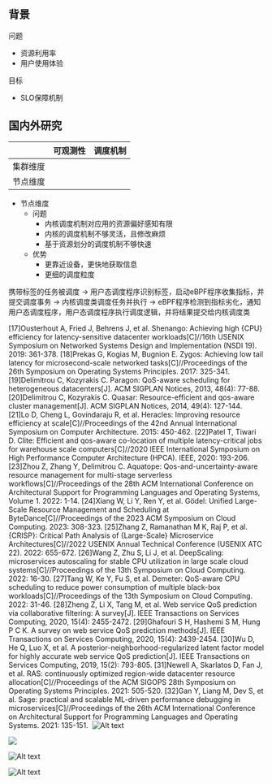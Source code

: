 
## 背景

问题
- 资源利用率
- 用户使用体验

目标
- SLO保障机制

## 国内外研究


|          | 可观测性 | 调度机制 |
| :------: | :------: | :------: |
| 集群维度 |          |          |
| 节点维度 |          |          |

- 节点维度
  - 问题
    - 内核调度机制对应用的资源偏好感知有限
    - 内核的调度机制不够灵活，且修改麻烦
    - 基于资源划分的调度机制不够快速
  - 优势
    - 更靠近设备，更快地获取信息
    - 更细的调度粒度


携带标签的任务被调度 -> 用户态调度程序识别标签，启动eBPF程序收集指标，并提交调度事务 -> 内核调度类调度任务并执行
-> eBPF程序检测到指标劣化，通知用户态调度程序，用户态调度程序执行调度逻辑，并将结果提交给内核调度类

[17]Ousterhout A, Fried J, Behrens J, et al. Shenango: Achieving high {CPU} efficiency for latency-sensitive datacenter workloads[C]//16th USENIX Symposium on Networked Systems Design and Implementation (NSDI 19). 2019: 361-378.
[18]Prekas G, Kogias M, Bugnion E. Zygos: Achieving low tail latency for microsecond-scale networked tasks[C]//Proceedings of the 26th Symposium on Operating Systems Principles. 2017: 325-341.
[19]Delimitrou C, Kozyrakis C. Paragon: QoS-aware scheduling for heterogeneous datacenters[J]. ACM SIGPLAN Notices, 2013, 48(4): 77-88.
[20]Delimitrou C, Kozyrakis C. Quasar: Resource-efficient and qos-aware cluster management[J]. ACM SIGPLAN Notices, 2014, 49(4): 127-144.
[21]Lo D, Cheng L, Govindaraju R, et al. Heracles: Improving resource efficiency at scale[C]//Proceedings of the 42nd Annual International Symposium on Computer Architecture. 2015: 450-462.
[22]Patel T, Tiwari D. Clite: Efficient and qos-aware co-location of multiple latency-critical jobs for warehouse scale computers[C]//2020 IEEE International Symposium on High Performance Computer Architecture (HPCA). IEEE, 2020: 193-206.
[23]Zhou Z, Zhang Y, Delimitrou C. Aquatope: Qos-and-uncertainty-aware resource management for multi-stage serverless workflows[C]//Proceedings of the 28th ACM International Conference on Architectural Support for Programming Languages and Operating Systems, Volume 1. 2022: 1-14.
[24]Xiang W, Li Y, Ren Y, et al. Gödel: Unified Large-Scale Resource Management and Scheduling at ByteDance[C]//Proceedings of the 2023 ACM Symposium on Cloud Computing. 2023: 308-323.
[25]Zhang Z, Ramanathan M K, Raj P, et al. {CRISP}: Critical Path Analysis of {Large-Scale} Microservice Architectures[C]//2022 USENIX Annual Technical Conference (USENIX ATC 22). 2022: 655-672.
[26]Wang Z, Zhu S, Li J, et al. DeepScaling: microservices autoscaling for stable CPU utilization in large scale cloud systems[C]//Proceedings of the 13th Symposium on Cloud Computing. 2022: 16-30.
[27]Tang W, Ke Y, Fu S, et al. Demeter: QoS-aware CPU scheduling to reduce power consumption of multiple black-box workloads[C]//Proceedings of the 13th Symposium on Cloud Computing. 2022: 31-46.
[28]Zheng Z, Li X, Tang M, et al. Web service QoS prediction via collaborative filtering: A survey[J]. IEEE Transactions on Services Computing, 2020, 15(4): 2455-2472.
[29]Ghafouri S H, Hashemi S M, Hung P C K. A survey on web service QoS prediction methods[J]. IEEE Transactions on Services Computing, 2020, 15(4): 2439-2454.
[30]Wu D, He Q, Luo X, et al. A posterior-neighborhood-regularized latent factor model for highly accurate web service QoS prediction[J]. IEEE Transactions on Services Computing, 2019, 15(2): 793-805.
[31]Newell A, Skarlatos D, Fan J, et al. RAS: continuously optimized region-wide datacenter resource allocation[C]//Proceedings of the ACM SIGOPS 28th Symposium on Operating Systems Principles. 2021: 505-520.
[32]Gan Y, Liang M, Dev S, et al. Sage: practical and scalable ML-driven performance debugging in microservices[C]//Proceedings of the 26th ACM International Conference on Architectural Support for Programming Languages and Operating Systems. 2021: 135-151.
![![](2023-12-21-12-59-42.png)](image-1.png)
![Alt text](image.png)

![](2023-12-21-13-00-55.png)

![Alt text](image-2.png)

![Alt text](image-3.png)